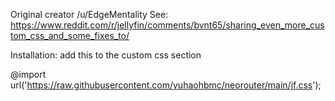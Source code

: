 Original creator /u/EdgeMentality See: https://www.reddit.com/r/jellyfin/comments/bvnt65/sharing_even_more_custom_css_and_some_fixes_to/

Installation: add this to the custom css section

@import url('https://raw.githubusercontent.com/yuhaohbmc/neorouter/main/jf.css');
